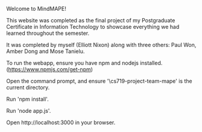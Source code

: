 Welcome to MindMAPE!

This website was completed as the final project of my Postgraduate Certificate in Information Technology to showcase everything we had learned throughout the semester.

It was completed by myself (Elliott Nixon) along with three others: Paul Won, Amber Dong and Mose Tanielu.

To run the webapp, ensure you have npm and nodejs installed. (https://www.npmjs.com/get-npm)

Open the command prompt, and ensure '\cs719-project-team-mape' is the current directory. 

Run 'npm install'.

Run 'node app.js'.

Open http://localhost:3000 in your browser.
